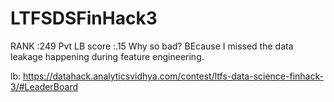 # LTFSDSFinHack3
RANK :249
Pvt LB score :.15
Why so bad? BEcause I missed the data leakage happening during feature engineering.

lb: https://datahack.analyticsvidhya.com/contest/ltfs-data-science-finhack-3/#LeaderBoard
